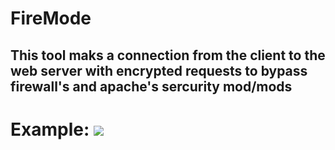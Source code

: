 # FireMode
<h2>This tool maks a connection from the client to the web server with encrypted requests to bypass firewall's and apache's sercurity mod/mods</h2>
<h1>Example:
<img src="https://i.imgur.com/aamTNgC.png" />
